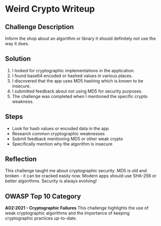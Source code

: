 # Weird Crypto Writeup

## Challenge Description
Inform the shop about an algorithm or library it should definitely not use the way it does.

## Solution
1. I looked for cryptographic implementations in the application.
2. I found base64 encoded or hashed values in various places.
3. I discovered that the app uses MD5 hashing which is known to be insecure.
4. I submitted feedback about not using MD5 for security purposes.
5. The challenge was completed when I mentioned the specific crypto weakness.

## Steps
- Look for hash values or encoded data in the app
- Research common cryptographic weaknesses
- Submit feedback mentioning MD5 or other weak crypto
- Specifically mention why the algorithm is insecure

## Reflection
This challenge taught me about cryptographic security. MD5 is old and broken - it can be cracked easily now. Modern apps should use SHA-256 or better algorithms. Security is always evolving!

## OWASP Top 10 Category
**A02:2021 - Cryptographic Failures**
This challenge highlights the use of weak cryptographic algorithms and the importance of keeping cryptographic practices up-to-date.
